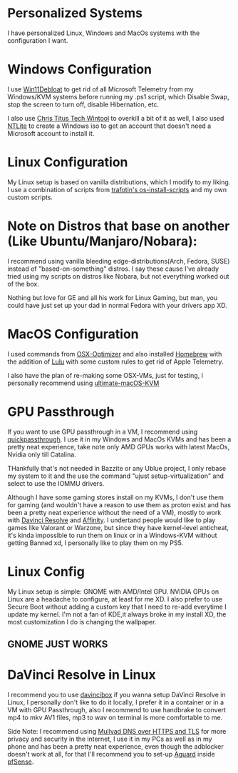 # Personalized Systems
I have personalized Linux, Windows and MacOs systems with the configuration I want.

# Windows Configuration
I use [Win11Debloat](https://github.com/Raphire/Win11Debloat) to get rid of all Microsoft Telemetry from my Windows/KVM systems before running my .ps1 script, which Disable Swap, stop the screen to turn off, disable Hibernation, etc.

I also use [Chris Titus Tech Wintool](https://github.com/ChrisTitusTech/winutil) to overkill a bit of it as well, I also used [NTLite](https://www.ntlite.com/) to create a Windows iso to get an account that doesn't need a Microsoft account to install it.

# Linux Configuration
My Linux setup is based on vanilla distributions, which I modify to my liking. I use a combination of scripts from [trafotin's os-install-scripts](https://gitlab.com/trafotin/os-install-scripts) and my own custom scripts.

# Note on Distros that base on another (Like Ubuntu/Manjaro/Nobara):
I recommend using vanilla bleeding edge-distributions(Arch, Fedora, SUSE) instead of "based-on-something" distros. I say these cause I've already tried using my scripts on distros like Nobara, but not everything worked out of the box.

Nothing but love for GE and all his work for Linux Gaming, but man, you could have just set up your dad in normal Fedora with your drivers app XD.

# MacOS Configuration
I used commands from [OSX-Optimizer](https://github.com/sickcodes/osx-optimizer) and also installed [Homebrew](https://brew.sh/) with the addition of [Lulu](https://github.com/objective-see/LuLu) with some custom rules to get rid of Apple Telemetry.

I also have the plan of re-making some OSX-VMs, just for testing, I personally recommend using [ultimate-macOS-KVM
](https://github.com/Coopydood/ultimate-macOS-KVM)

# GPU Passthrough
If you want to use GPU passthrough in a VM, I recommend using [quickpassthrough](https://github.com/HikariKnight/quickpassthrough). I use it in my Windows and MacOs KVMs and has been a pretty neat experience, take note only AMD GPUs works with latest MacOs, Nvidia only till Catalina.

THankfully that's not needed in Bazzite or any Ublue project, I only rebase my system to it and the use the command "ujust setup-virtualization" and select to use the IOMMU drivers.

Although I have some gaming stores install on my KVMs, I don't use them for gaming (and wouldn't have a reason to use them as proton exist and has been a pretty neat experience without the need of a VM), mostly to work with [Davinci Resolve](https://www.blackmagicdesign.com/products/davinciresolve) and [Affinity](https://affinity.serif.com/en-us/). I undertand people would like to play games like Valorant or Warzone, but since they have kernel-level anticheat, it's kinda impossible to run them on linux or in a Windows-KVM without getting Banned xd, I personally like to play them on my PS5.

# Linux Config
My Linux setup is simple: GNOME with AMD/Intel GPU. NVIDIA GPUs on Linux are a headache to configure, at least for me XD. I also prefer to use Secure Boot without adding a custom key that I need to re-add everytime I update my kernel. I'm not a fan of KDE,it always broke in my install XD, the most customization I do is changing the wallpaper.

## GNOME JUST WORKS

# DaVinci Resolve in Linux
I recommend you to use [davincibox](https://github.com/zelikos/davincibox) if you wanna setup DaVinci Resolve in Linux, I personally don't like to do it locally, I prefer it in a container or in a VM with GPU Passthrough, also I recommend to use handbrake to convert mp4 to mkv AV1 files, mp3 to wav on terminal is more comfortable to me.


Side Note: I recommend using [Mullvad DNS over HTTPS and TLS](https://mullvad.net/en/help/dns-over-https-and-dns-over-tls) for more privacy and security in the internet, I use it in my PCs as well as in my phone and has been a pretty neat experience, even though the adblocker doesn't work at all, for that I'll recommend you to set-up [Aguard](https://adguard.com/en/welcome.html) inside [pfSense](https://www.pfsense.org/). 
